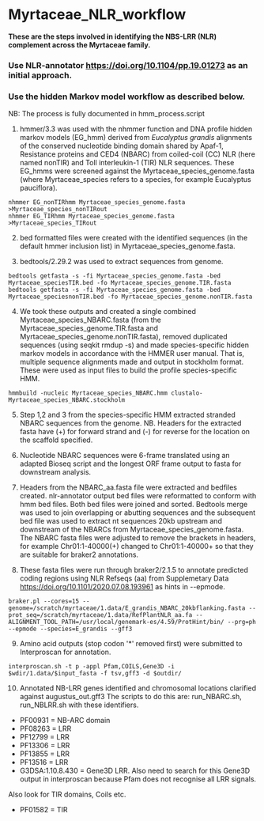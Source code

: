 # Myrtaceae_NLR_workflow

**These are the steps involved in identifying the NBS-LRR (NLR) complement across the Myrtaceae family.**

### Use NLR-annotator https://doi.org/10.1104/pp.19.01273 as an initial approach.
### Use the hidden Markov model workflow as described below.

NB: The process is fully documented in hmm_process.script


1. hmmer/3.3 was used with the nhmmer function and DNA profile hidden markov models (EG_hmm) derived from *Eucalyptus grandis* alignments of the conserved nucleotide binding domain shared by Apaf-1, Resistance proteins and CED4 (NBARC) from coiled-coil (CC) NLR (here named nonTIR) and Toll interleukin-1 (TIR) NLR sequences. These EG_hmms were screened against the Myrtaceae_species_genome.fasta (where Myrtaceae_species refers to a species, for example Eucalyptus pauciflora). 

```
nhmmer EG_nonTIRhmm Myrtaceae_species_genome.fasta >Myrtaceae_species_nonTIRout
nhmmer EG_TIRhmm Myrtaceae_species_genome.fasta >Myrtaceae_species_TIRout
```

2. bed formatted files were created with the identified sequences (in the default hmmer inclusion list) in Myrtaceae_species_genome.fasta.

3. bedtools/2.29.2 was used to extract sequences from genome.

```
bedtools getfasta -s -fi Myrtaceae_species_genome.fasta -bed Myrtaceae_speciesTIR.bed -fo Myrtaceae_species_genome.TIR.fasta
bedtools getfasta -s -fi Myrtaceae_species_genome.fasta -bed Myrtaceae_speciesnonTIR.bed -fo Myrtaceae_species_genome.nonTIR.fasta
```

4. We took these outputs and created a single combined Myrtaceae_species_NBARC.fasta (from the Myrtaceae_species_genome.TIR.fasta and Myrtaceae_species_genome.nonTIR.fasta), removed duplicated sequences (using seqkit rmdup -s) and made species-specific hidden markov models in accordance with the HMMER user manual. That is, multiple sequence alignments made and output in stockholm format. These were used as input files to build the profile species-specific HMM.

```
hmmbuild -nucleic Myrtaceae_species_NBARC.hmm clustalo-Myrtaceae_species_NBARC.stockholm
```

5. Step 1,2 and 3 from the species-specific HMM extracted stranded NBARC sequences from the genome. NB. Headers for the extracted fasta have (+) for forward strand and (-) for reverse for the location on the scaffold specified.  

6. Nucleotide NBARC sequences were 6-frame translated using an adapted Bioseq script and the longest ORF frame output to fasta for downstream analysis. 

7. Headers from the NBARC_aa.fasta file were extracted and bedfiles created. nlr-annotator output bed files were reformatted to conform with hmm bed files. Both bed files were joined and sorted. Bedtools merge was used to join overlapping or abutting sequences and the subsequent bed file was used to extract nt sequences 20kb upstream and downstream of the NBARCs from Myrtaceae_species_genome.fasta. The NBARC fasta files were adjusted to remove the brackets in headers, for example Chr01:1-40000(+) changed to Chr01:1-40000+ so that they are suitable for braker2 annotations.

8. These fasta files were run through braker2/2.1.5 to annotate predicted coding regions using NLR Refseqs (aa) from Supplemetary Data https://doi.org/10.1101/2020.07.08.193961 as hints in --epmode.

```
braker.pl --cores=15 --genome=/scratch/myrtaceae/1.data/E_grandis_NBARC_20kbflanking.fasta --prot_seq=/scratch/myrtaceae/1.data/RefPlantNLR_aa.fa --ALIGNMENT_TOOL_PATH=/usr/local/genemark-es/4.59/ProtHint/bin/ --prg=ph --epmode --species=E_grandis --gff3
```

9. Amino acid outputs (stop codon '*' removed first) were submitted to Interproscan for annotation.

```
interproscan.sh -t p -appl Pfam,COILS,Gene3D -i $wdir/1.data/$input_fasta -f tsv,gff3 -d $outdir/
```

10. Annotated NB-LRR genes identified and chromosomal locations clarified against augustus_out.gff3 The scripts to do this are: run_NBARC.sh, run_NBLRR.sh
with these identifiers.

* PF00931 = NB-ARC domain
* PF08263 = LRR
* PF12799 = LRR
* PF13306 = LRR
* PF13855 = LRR
* PF13516 = LRR
* G3DSA:1.10.8.430 = Gene3D LRR. Also need to search for this Gene3D output in interproscan because Pfam does not recognise all LRR signals.

Also look for TIR domains, Coils etc.
* PF01582 = TIR


